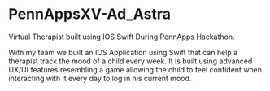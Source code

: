 # PennAppsXV-Ad_Astra
Virtual Therapist built using IOS Swift During PennApps Hackathon.

With my team we built an IOS Application using Swift that can help a therapist track the mood of a child every week. It is built using 
advanced UX/UI features resembling a game allowing the child to feel confident when interacting with it every day to log in his current mood.
